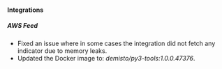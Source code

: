 #### Integrations
##### AWS Feed
- Fixed an issue where in some cases the integration did not fetch any indicator due to memory leaks.
- Updated the Docker image to: *demisto/py3-tools:1.0.0.47376*.
